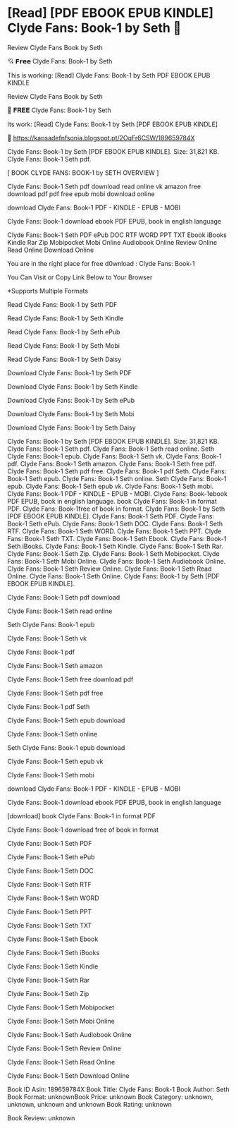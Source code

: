 # [Read] [PDF EBOOK EPUB KINDLE] Clyde Fans: Book-1 by  Seth 📕
Review Clyde Fans Book by Seth

💘 𝗙𝗿𝗲𝗲 Clyde Fans: Book-1 by Seth

This is working: [Read] Clyde Fans: Book-1 by Seth PDF EBOOK EPUB KINDLE


Review Clyde Fans Book by Seth

📕 𝐅𝐑𝐄𝐄 Clyde Fans: Book-1 by Seth

Its work: [Read] Clyde Fans: Book-1 by Seth [PDF EBOOK EPUB KINDLE]



🧭 https://kapsadefnfsonia.blogspot.pt/2OqFr6CSW/189659784X



Clyde Fans: Book-1 by Seth [PDF EBOOK EPUB KINDLE]. Size: 31,821 KB. Clyde Fans: Book-1 Seth pdf.

[ BOOK CLYDE FANS: BOOK-1 by SETH OVERVIEW ]

Clyde Fans: Book-1 Seth pdf download read online vk amazon free download pdf pdf free epub mobi download online

download Clyde Fans: Book-1 PDF - KINDLE - EPUB - MOBI

Clyde Fans: Book-1 download ebook PDF EPUB, book in english language

Clyde Fans: Book-1 Seth PDF ePub DOC RTF WORD PPT TXT Ebook iBooks Kindle Rar Zip Mobipocket Mobi Online Audiobook Online Review Online Read Online Download Online

You are in the right place for free d0wnload : Clyde Fans: Book-1

You Can Visit or Copy Link Below to Your Browser

*Supports Multiple Formats

Read Clyde Fans: Book-1 by Seth PDF

Read Clyde Fans: Book-1 by Seth Kindle

Read Clyde Fans: Book-1 by Seth ePub

Read Clyde Fans: Book-1 by Seth Mobi

Read Clyde Fans: Book-1 by Seth Daisy

Download Clyde Fans: Book-1 by Seth PDF

Download Clyde Fans: Book-1 by Seth Kindle

Download Clyde Fans: Book-1 by Seth ePub

Download Clyde Fans: Book-1 by Seth Mobi

Download Clyde Fans: Book-1 by Seth Daisy

Clyde Fans: Book-1 by Seth [PDF EBOOK EPUB KINDLE]. Size: 31,821 KB. Clyde Fans: Book-1 Seth pdf. Clyde Fans: Book-1 Seth read online. Seth Clyde Fans: Book-1 epub. Clyde Fans: Book-1 Seth vk. Clyde Fans: Book-1 pdf. Clyde Fans: Book-1 Seth amazon. Clyde Fans: Book-1 Seth free pdf. Clyde Fans: Book-1 Seth pdf free. Clyde Fans: Book-1 pdf Seth. Clyde Fans: Book-1 Seth epub. Clyde Fans: Book-1 Seth online. Seth Clyde Fans: Book-1 epub. Clyde Fans: Book-1 Seth epub vk. Clyde Fans: Book-1 Seth mobi. Clyde Fans: Book-1 PDF - KINDLE - EPUB - MOBI. Clyde Fans: Book-1ebook PDF EPUB, book in english language. book Clyde Fans: Book-1 in format PDF. Clyde Fans: Book-1free of book in format. Clyde Fans: Book-1 by Seth [PDF EBOOK EPUB KINDLE]. Clyde Fans: Book-1 Seth PDF. Clyde Fans: Book-1 Seth ePub. Clyde Fans: Book-1 Seth DOC. Clyde Fans: Book-1 Seth RTF. Clyde Fans: Book-1 Seth WORD. Clyde Fans: Book-1 Seth PPT. Clyde Fans: Book-1 Seth TXT. Clyde Fans: Book-1 Seth Ebook. Clyde Fans: Book-1 Seth iBooks. Clyde Fans: Book-1 Seth Kindle. Clyde Fans: Book-1 Seth Rar. Clyde Fans: Book-1 Seth Zip. Clyde Fans: Book-1 Seth Mobipocket. Clyde Fans: Book-1 Seth Mobi Online. Clyde Fans: Book-1 Seth Audiobook Online. Clyde Fans: Book-1 Seth Review Online. Clyde Fans: Book-1 Seth Read Online. Clyde Fans: Book-1 Seth Online. Clyde Fans: Book-1 by Seth [PDF EBOOK EPUB KINDLE].

Clyde Fans: Book-1 Seth pdf download

Clyde Fans: Book-1 Seth read online

Seth Clyde Fans: Book-1 epub

Clyde Fans: Book-1 Seth vk

Clyde Fans: Book-1 pdf

Clyde Fans: Book-1 Seth amazon

Clyde Fans: Book-1 Seth free download pdf

Clyde Fans: Book-1 Seth pdf free

Clyde Fans: Book-1 pdf Seth

Clyde Fans: Book-1 Seth epub download

Clyde Fans: Book-1 Seth online

Seth Clyde Fans: Book-1 epub download

Clyde Fans: Book-1 Seth epub vk

Clyde Fans: Book-1 Seth mobi

download Clyde Fans: Book-1 PDF - KINDLE - EPUB - MOBI

Clyde Fans: Book-1 download ebook PDF EPUB, book in english language

[download] book Clyde Fans: Book-1 in format PDF

Clyde Fans: Book-1 download free of book in format

Clyde Fans: Book-1 Seth PDF

Clyde Fans: Book-1 Seth ePub

Clyde Fans: Book-1 Seth DOC

Clyde Fans: Book-1 Seth RTF

Clyde Fans: Book-1 Seth WORD

Clyde Fans: Book-1 Seth PPT

Clyde Fans: Book-1 Seth TXT

Clyde Fans: Book-1 Seth Ebook

Clyde Fans: Book-1 Seth iBooks

Clyde Fans: Book-1 Seth Kindle

Clyde Fans: Book-1 Seth Rar

Clyde Fans: Book-1 Seth Zip

Clyde Fans: Book-1 Seth Mobipocket

Clyde Fans: Book-1 Seth Mobi Online

Clyde Fans: Book-1 Seth Audiobook Online

Clyde Fans: Book-1 Seth Review Online

Clyde Fans: Book-1 Seth Read Online

Clyde Fans: Book-1 Seth Download Online

Book ID Asin: 189659784X
Book Title: Clyde Fans: Book-1
Book Author: Seth
Book Format: unknownBook Price: unknown
Book Category: unknown, unknown, unknown and unknown
Book Rating: unknown

Book Review: unknown
